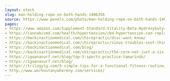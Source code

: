 ```yaml
---
layout: stock
slug: man-holding-rope-on-both-hands-1406356
source: https://www.pexels.com/photo/man-holding-rope-on-both-hands-1406356/
pages:
- https://www.amazon.com/Supplement-Standard-Vitality-Beta-Hydroxybutyrate-Exogenous/dp/B07HDGLVY6
- https://cannabismd.com/health/hypertension/cbd-hypertension-can-replace-blood-pressure-medication/
- https://backinactionmedical.com/chiropractic/disc-want-know/
- https://backinactionmedical.com/chiropractic/sinus-troubles-snot-think/
- https://backinactionmedical.com/blog/
- https://backinactionmedical.com/chiropractic/the-core-not-just-a-six-pack/
- https://iguanasurf.net/blog/top-5-sports-practice-tamarindo/
- https://iguanasurf.net/blog/
- https://trilogylg.com/5-simple-tips-for-a-functional-fitness-routine/
- http://www.workoutanywhereny.com/services/
---
```

